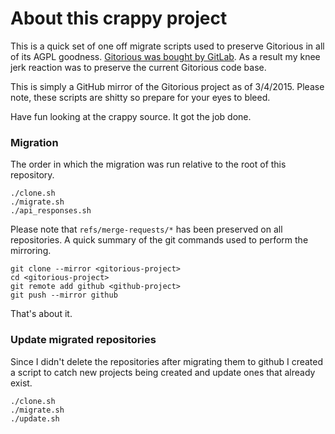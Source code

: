 # About this crappy project

This is a quick set of one off migrate scripts used to preserve Gitorious in all
of its AGPL goodness.  [Gitorious was bought by GitLab][gitorious-aquisition].
As a result my knee jerk reaction was to preserve the current Gitorious code
base.

This is simply a GitHub mirror of the Gitorious project as of 3/4/2015.  Please
note, these scripts are shitty so prepare for your eyes to bleed.

Have fun looking at the crappy source.  It got the job done.

### Migration

The order in which the migration was run relative to the root of this
repository.

    ./clone.sh
    ./migrate.sh
    ./api_responses.sh

Please note that `refs/merge-requests/*` has been preserved on all repositories.
A quick summary of the git commands used to perform the mirroring.

    git clone --mirror <gitorious-project>
    cd <gitorious-project>
    git remote add github <github-project>
    git push --mirror github

That's about it.

### Update migrated repositories

Since I didn't delete the repositories after migrating them to github I created
a script to catch new projects being created and update ones that already exist.

    ./clone.sh
    ./migrate.sh
    ./update.sh

[gitorious-aquisition]: https://about.gitlab.com/2015/03/03/gitlab-acquires-gitorious/
